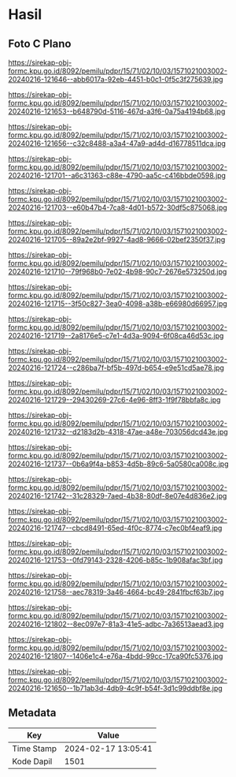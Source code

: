 # Hasil

## Foto C Plano

https://sirekap-obj-formc.kpu.go.id/8092/pemilu/pdpr/15/71/02/10/03/1571021003002-20240216-121646--abb6017a-92eb-4451-b0c1-0f5c3f275639.jpg

https://sirekap-obj-formc.kpu.go.id/8092/pemilu/pdpr/15/71/02/10/03/1571021003002-20240216-121653--b648790d-5116-467d-a3f6-0a75a4194b68.jpg

https://sirekap-obj-formc.kpu.go.id/8092/pemilu/pdpr/15/71/02/10/03/1571021003002-20240216-121656--c32c8488-a3a4-47a9-ad4d-d16778511dca.jpg

https://sirekap-obj-formc.kpu.go.id/8092/pemilu/pdpr/15/71/02/10/03/1571021003002-20240216-121701--a6c31363-c88e-4790-aa5c-c416bbde0598.jpg

https://sirekap-obj-formc.kpu.go.id/8092/pemilu/pdpr/15/71/02/10/03/1571021003002-20240216-121703--e60b47b4-7ca8-4d01-b572-30df5c875068.jpg

https://sirekap-obj-formc.kpu.go.id/8092/pemilu/pdpr/15/71/02/10/03/1571021003002-20240216-121705--89a2e2bf-9927-4ad8-9666-02bef2350f37.jpg

https://sirekap-obj-formc.kpu.go.id/8092/pemilu/pdpr/15/71/02/10/03/1571021003002-20240216-121710--79f968b0-7e02-4b98-90c7-2676e573250d.jpg

https://sirekap-obj-formc.kpu.go.id/8092/pemilu/pdpr/15/71/02/10/03/1571021003002-20240216-121715--3f50c827-3ea0-4098-a38b-e66980d66957.jpg

https://sirekap-obj-formc.kpu.go.id/8092/pemilu/pdpr/15/71/02/10/03/1571021003002-20240216-121719--2a8176e5-c7e1-4d3a-9094-6f08ca46d53c.jpg

https://sirekap-obj-formc.kpu.go.id/8092/pemilu/pdpr/15/71/02/10/03/1571021003002-20240216-121724--c286ba7f-bf5b-497d-b654-e9e51cd5ae78.jpg

https://sirekap-obj-formc.kpu.go.id/8092/pemilu/pdpr/15/71/02/10/03/1571021003002-20240216-121729--29430269-27c6-4e96-8ff3-1f9f78bbfa8c.jpg

https://sirekap-obj-formc.kpu.go.id/8092/pemilu/pdpr/15/71/02/10/03/1571021003002-20240216-121732--d2183d2b-4318-47ae-a48e-703056dcd43e.jpg

https://sirekap-obj-formc.kpu.go.id/8092/pemilu/pdpr/15/71/02/10/03/1571021003002-20240216-121737--0b6a9f4a-b853-4d5b-89c6-5a0580ca008c.jpg

https://sirekap-obj-formc.kpu.go.id/8092/pemilu/pdpr/15/71/02/10/03/1571021003002-20240216-121742--31c28329-7aed-4b38-80df-8e07e4d836e2.jpg

https://sirekap-obj-formc.kpu.go.id/8092/pemilu/pdpr/15/71/02/10/03/1571021003002-20240216-121747--cbcd8491-65ed-4f0c-8774-c7ec0bf4eaf9.jpg

https://sirekap-obj-formc.kpu.go.id/8092/pemilu/pdpr/15/71/02/10/03/1571021003002-20240216-121753--0fd79143-2328-4206-b85c-1b908afac3bf.jpg

https://sirekap-obj-formc.kpu.go.id/8092/pemilu/pdpr/15/71/02/10/03/1571021003002-20240216-121758--aec78319-3a46-4664-bc49-2841fbcf63b7.jpg

https://sirekap-obj-formc.kpu.go.id/8092/pemilu/pdpr/15/71/02/10/03/1571021003002-20240216-121802--8ec097e7-81a3-41e5-adbc-7a36513aead3.jpg

https://sirekap-obj-formc.kpu.go.id/8092/pemilu/pdpr/15/71/02/10/03/1571021003002-20240216-121807--1406e1c4-e76a-4bdd-99cc-17ca90fc5376.jpg

https://sirekap-obj-formc.kpu.go.id/8092/pemilu/pdpr/15/71/02/10/03/1571021003002-20240216-121650--1b71ab3d-4db9-4c9f-b54f-3d1c99ddbf8e.jpg


## Metadata

| Key        | Value               |
| ---------- | ------------------- |
| Time Stamp | 2024-02-17 13:05:41 |
| Kode Dapil | 1501                |



